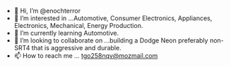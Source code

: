 - 👋 Hi, I’m @enochterror
- 👀 I’m interested in ...Automotive, Consumer Electronics, Appliances, Electronics, Mechanical, Energy Production.
- 🌱 I’m currently learning Automotive.
- 💞️ I’m looking to collaborate on ...building a Dodge Neon preferably non-SRT4 that is aggressive and durable.
- 📫 How to reach me ... tgo258nqv@mozmail.com

<!---
enochterror/enochterror is a ✨ special ✨ repository because its `README.md` (this file) appears on your GitHub profile.
You can click the Preview link to take a look at your changes.
--->
